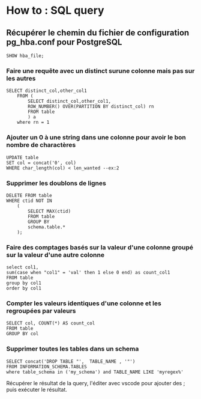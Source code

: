 # How to : SQL query

## Récupérer le chemin du fichier de configuration pg_hba.conf pour PostgreSQL

```postgresql
SHOW hba_file;
```

### Faire une requête avec un distinct surune colonne mais pas sur les autres

```postgresql
SELECT distinct_col,other_col1
    FROM (
        SELECT distinct_col,other_col1,
        ROW_NUMBER() OVER(PARTITION BY distinct_col) rn
        FROM table
        ) a 
    where rn = 1 
```

### Ajouter un 0 à une string dans une colonne pour avoir le bon nombre de charactères

```postgresql
UPDATE table
SET col = concat('0', col)
WHERE char_length(col) < len_wanted --ex:2
```

### Supprimer les doublons de lignes

```postgresql
DELETE FROM table
WHERE ctid NOT IN
    (
        SELECT MAX(ctid)
        FROM table
        GROUP BY
        schema.table.*
    );
```

### Faire des comptages basés sur la valeur d'une colonne groupé sur la valeur d'une autre colonne

```postgresql
select col1,
sum(case when "col1" = 'val' then 1 else 0 end) as count_col1
FROM table
group by col1
order by col1
```

### Compter les valeurs identiques d'une colonne et les regroupées par valeurs

```postgresql
SELECT col, COUNT(*) AS count_col
FROM table
GROUP BY col
```

### Supprimer toutes les tables dans un schema

```postgresql
SELECT concat('DROP TABLE "',  TABLE_NAME , '"') 
FROM INFORMATION_SCHEMA.TABLES 
where table_schema in ('my_schema') and TABLE_NAME LIKE 'myregex%'
```

Récupérer le résultat de la query, l'éditer avec vscode pour ajouter des ; puis exécuter le résultat.
